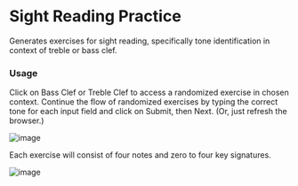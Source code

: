 # Sight Reading Practice
Generates exercises for sight reading, specifically tone identification in context of treble or bass clef.

### Usage
Click on Bass Clef or Treble Clef to access a randomized exercise in chosen context. Continue the flow of randomized exercises by typing the correct tone for each input field and click on Submit, then Next. (Or, just refresh the browser.)

![image](https://user-images.githubusercontent.com/70913967/160592776-de36c8af-354b-4662-836f-927f9cc84647.png)


Each exercise will consist of four notes and zero to four key signatures.

![image](https://user-images.githubusercontent.com/70913967/160592799-b04887da-4f43-45b0-a652-f7200aee0371.png)
